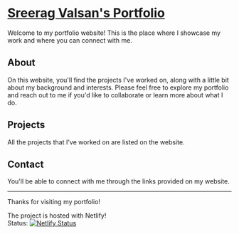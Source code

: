# [Sreerag Valsan's Portfolio](https://sreeragvalsan.netlify.app/)

Welcome to my portfolio website! This is the place where I showcase my work and where you can connect with me.

## About

On this website, you'll find the projects I've worked on, along with a little bit about my background and interests. Please feel free to explore my portfolio and reach out to me if you'd like to collaborate or learn more about what I do.

## Projects

All the projects that I've worked on are listed on the website.

## Contact

You'll be able to connect with me through the links provided on my website.

---

Thanks for visiting my portfolio!

The project is hosted with Netlify! <br>
Status: [![Netlify Status](https://api.netlify.com/api/v1/badges/0caeea05-cefc-4c5c-83fb-0b83d4acaf1a/deploy-status)](https://app.netlify.com/sites/sreeragvalsan/deploys)
